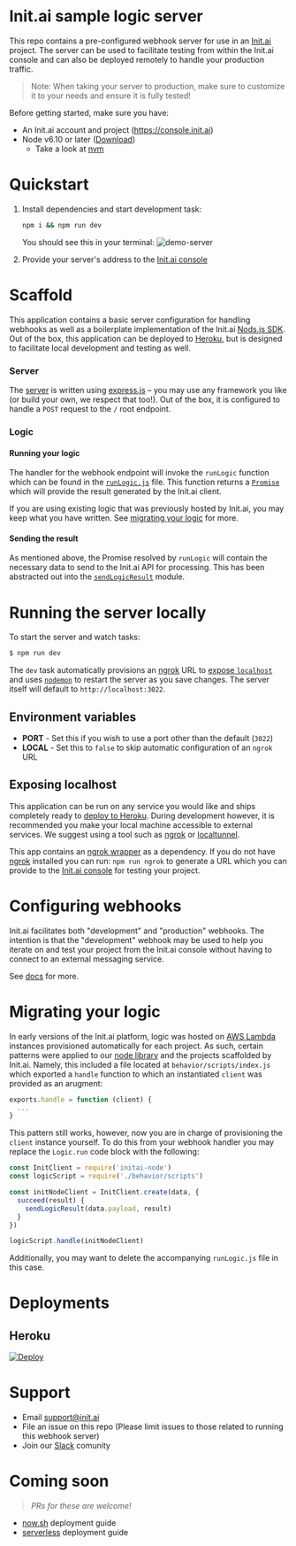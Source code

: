 # Init.ai sample logic server

This repo contains a pre-configured webhook server for use in an [Init.ai](https://init.ai) project. The server can be used to facilitate testing from within the Init.ai console and can also be deployed remotely to handle your production traffic.

> Note: When taking your server to production, make sure to customize it to your needs and ensure it is fully tested!

Before getting started, make sure you have:

* An Init.ai account and project (https://console.init.ai)
* Node v6.10 or later ([Download](https://nodejs.org/en/download/))
  * Take a look at [nvm](https://github.com/creationix/nvm)

# Quickstart

1. Install dependencies and start development task:

    ```bash
    npm i && npm run dev
    ```
    
    You should see this in your terminal:
    ![demo-server](https://cloud.githubusercontent.com/assets/1217116/25285614/82bc3948-2680-11e7-830e-3abd50fd2ab4.gif)

1. Provide your server's address to the [Init.ai console]()

# Scaffold

This application contains a basic server configuration for handling webhooks as well as a boilerplate implementation of the Init.ai [Nods.js SDK](https://www.npmjs.com/package/initai-node). Out of the box, this application can be deployed to [Heroku](#heroku), but is designed to facilitate local development and testing as well.

### Server

The [server](server.js) is written using [express.js](http://expressjs.com/) – you may use any framework you like (or build your own, we respect that too!). Out of the box, it is configured to handle a `POST` request to the `/` root endpoint. 

### Logic

#### Running your logic

The handler for the webhook endpoint will invoke the `runLogic` function which can be found in the [`runLogic.js`](runLogic.js) file. This function returns a [`Promise`](https://developer.mozilla.org/en-US/docs/Web/JavaScript/Reference/Global_Objects/Promise) which will provide the result generated by the Init.ai client.

If you are using existing logic that was previously hosted by Init.ai, you may keep what you have written. See [migrating your logic](#migrating-your-logic) for more.

#### Sending the result

As mentioned above, the Promise resolved by `runLogic` will contain the necessary data to send to the Init.ai API for processing. This has been abstracted out into the [`sendLogicResult`](sendLogicResult.js) module.

# Running the server locally

To start the server and watch tasks:

```bash
$ npm run dev
```

The `dev` task automatically provisions an [ngrok](https://ngrok.com/) URL to [expose `localhost`](#exposing-localhost) and uses [`nodemon`](https://nodemon.io) to restart the server as you save changes. The server itself will default to `http://localhost:3022`. 

## Environment variables

* **PORT** - Set this if you wish to use a port other than the default (`3022`)
* **LOCAL** - Set this to `false` to skip automatic configuration of an `ngrok` URL

## Exposing localhost

This application can be run on any service you would like and ships completely ready to [deploy to Heroku](#heroku). During development however, it is recommended you make your local machine accessible to external services. We suggest using a tool such as [ngrok](https://ngrok.com/) or [localtunnel](https://localtunnel.github.io/www/).

This app contains an [ngrok wrapper](https://www.npmjs.com/package/ngrok) as a dependency. If you do not have [ngrok](https://ngrok.com) installed you can run: `npm run ngrok` to generate a URL which you can provide to the [Init.ai console](https://console.init.ai) for testing your project.

# Configuring webhooks

Init.ai facilitates both "development" and "production" webhooks. The intention is that the "development" webhook may be used to help you iterate on and test your project from the Init.ai console without having to connect to an external messaging service.

See [docs](https://docs.init.ai/v2.0/docs/webhooks) for more.

# Migrating your logic

In early versions of the Init.ai platform, logic was hosted on [AWS Lambda](https://aws.amazon.com/lambda/) instances provisioned automatically for each project. As such, certain patterns were applied to our [node library](https://www.npmjs.com/package/initai-node) and the projects scaffolded by Init.ai. Namely, this included a file located at `behavior/scripts/index.js` which exported a `handle` function to which an instantiated `client` was provided as an arugment:

```js
exports.handle = function (client) {
  ...
}
```

This pattern still works, however, now you are in charge of provisioning the `client` instance yourself. To do this from your webhook handler you may replace the `Logic.run` code block with the following:

```js
const InitClient = require('initai-node')
const logicScript = require('./behavior/scripts')

const initNodeClient = InitClient.create(data, {
  succeed(result) {
    sendLogicResult(data.payload, result)
  }
})

logicScript.handle(initNodeClient)
```

Additionally, you may want to delete the accompanying `runLogic.js` file in this case.

# Deployments

## Heroku

[![Deploy](https://www.herokucdn.com/deploy/button.svg)](https://heroku.com/deploy)

# Support

* Email support@init.ai
* File an issue on this repo (Please limit issues to those related to running this webhook server)
* Join our [Slack](http://with.init.ai) comunity

# Coming soon

> _PRs for these are welcome!_

* [now.sh](https://zeit.co/now) deployment guide
* [serverless](https://serverless.com/) deployment guide
